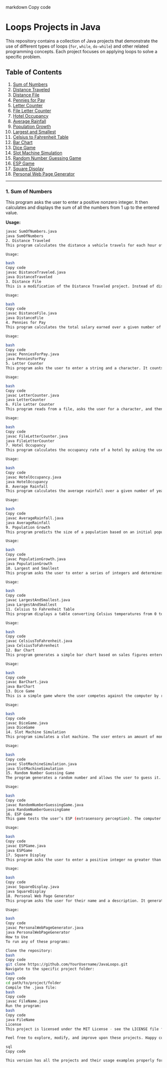 markdown
Copy code
# Loops Projects in Java

This repository contains a collection of Java projects that demonstrate the use of different types of loops (`for`, `while`, `do-while`) and other related programming concepts. Each project focuses on applying loops to solve a specific problem. 

## Table of Contents

1. [Sum of Numbers](#1-sum-of-numbers)
2. [Distance Traveled](#2-distance-traveled)
3. [Distance File](#3-distance-file)
4. [Pennies for Pay](#4-pennies-for-pay)
5. [Letter Counter](#5-letter-counter)
6. [File Letter Counter](#6-file-letter-counter)
7. [Hotel Occupancy](#7-hotel-occupancy)
8. [Average Rainfall](#8-average-rainfall)
9. [Population Growth](#9-population-growth)
10. [Largest and Smallest](#10-largest-and-smallest)
11. [Celsius to Fahrenheit Table](#11-celsius-to-fahrenheit-table)
12. [Bar Chart](#12-bar-chart)
13. [Dice Game](#13-dice-game)
14. [Slot Machine Simulation](#14-slot-machine-simulation)
15. [Random Number Guessing Game](#15-random-number-guessing-game)
16. [ESP Game](#16-esp-game)
17. [Square Display](#17-square-display)
18. [Personal Web Page Generator](#18-personal-web-page-generator)

---

### 1. Sum of Numbers
This program asks the user to enter a positive nonzero integer. It then calculates and displays the sum of all the numbers from 1 up to the entered value.

**Usage:**
```bash
javac SumOfNumbers.java
java SumOfNumbers
2. Distance Traveled
This program calculates the distance a vehicle travels for each hour of a given time period based on user input for speed and time.

Usage:

bash
Copy code
javac DistanceTraveled.java
java DistanceTraveled
3. Distance File
This is a modification of the Distance Traveled project. Instead of displaying the output to the console, the program writes the distance traveled for each hour to a text file.

Usage:

bash
Copy code
javac DistanceFile.java
java DistanceFile
4. Pennies for Pay
This program calculates the total salary earned over a given number of days if the salary starts with one penny and doubles each day. The output is shown in dollar format.

Usage:

bash
Copy code
javac PenniesForPay.java
java PenniesForPay
5. Letter Counter
This program asks the user to enter a string and a character. It counts and displays how many times the character appears in the string.

Usage:

bash
Copy code
javac LetterCounter.java
java LetterCounter
6. File Letter Counter
This program reads from a file, asks the user for a character, and then counts how many times the character appears in the file.

Usage:

bash
Copy code
javac FileLetterCounter.java
java FileLetterCounter
7. Hotel Occupancy
This program calculates the occupancy rate of a hotel by asking the user for the number of floors, rooms per floor, and the number of rooms that are occupied. It then calculates and displays the occupancy rate.

Usage:

bash
Copy code
javac HotelOccupancy.java
java HotelOccupancy
8. Average Rainfall
This program calculates the average rainfall over a given number of years by asking for rainfall data for each month.

Usage:

bash
Copy code
javac AverageRainfall.java
java AverageRainfall
9. Population Growth
This program predicts the size of a population based on an initial population size, a daily population growth rate, and the number of days for growth. The program uses loops to calculate the population growth over time.

Usage:

bash
Copy code
javac PopulationGrowth.java
java PopulationGrowth
10. Largest and Smallest
This program asks the user to enter a series of integers and determines the largest and smallest numbers in the series. The user enters -99 to indicate the end of input.

Usage:

bash
Copy code
javac LargestAndSmallest.java
java LargestAndSmallest
11. Celsius to Fahrenheit Table
This program displays a table converting Celsius temperatures from 0 to 20 to their Fahrenheit equivalents using a for loop.

Usage:

bash
Copy code
javac CelsiusToFahrenheit.java
java CelsiusToFahrenheit
12. Bar Chart
This program generates a simple bar chart based on sales figures entered for five stores. Each bar represents sales using asterisks, with each asterisk representing $100.

Usage:

bash
Copy code
javac BarChart.java
java BarChart
13. Dice Game
This is a simple game where the user competes against the computer by rolling dice. The game runs for 10 rounds, and the program keeps track of how many times each side wins.

Usage:

bash
Copy code
javac DiceGame.java
java DiceGame
14. Slot Machine Simulation
This program simulates a slot machine. The user enters an amount of money, and the program generates random results for a slot machine. If two or more results match, the user wins.

Usage:

bash
Copy code
javac SlotMachineSimulation.java
java SlotMachineSimulation
15. Random Number Guessing Game
The program generates a random number and allows the user to guess it. The user receives feedback whether the guess is too high or too low until they guess correctly.

Usage:

bash
Copy code
javac RandomNumberGuessingGame.java
java RandomNumberGuessingGame
16. ESP Game
This game tests the user’s ESP (extrasensory perception). The computer randomly selects a color from a list, and the user has to guess which color was selected.

Usage:

bash
Copy code
javac ESPGame.java
java ESPGame
17. Square Display
This program asks the user to enter a positive integer no greater than 15 and displays a square made of X characters of that size.

Usage:

bash
Copy code
javac SquareDisplay.java
java SquareDisplay
18. Personal Web Page Generator
This program asks the user for their name and a description. It generates a basic HTML page that displays this information.

Usage:

bash
Copy code
javac PersonalWebPageGenerator.java
java PersonalWebPageGenerator
How to Use
To run any of these programs:

Clone the repository:
bash
Copy code
git clone https://github.com/YourUsername/JavaLoops.git
Navigate to the specific project folder:
bash
Copy code
cd path/to/project/folder
Compile the .java file:
bash
Copy code
javac FileName.java
Run the program:
bash
Copy code
java FileName
License
This project is licensed under the MIT License - see the LICENSE file for details.

Feel free to explore, modify, and improve upon these projects. Happy coding!

sql
Copy code

This version has all the projects and their usage examples properly format
